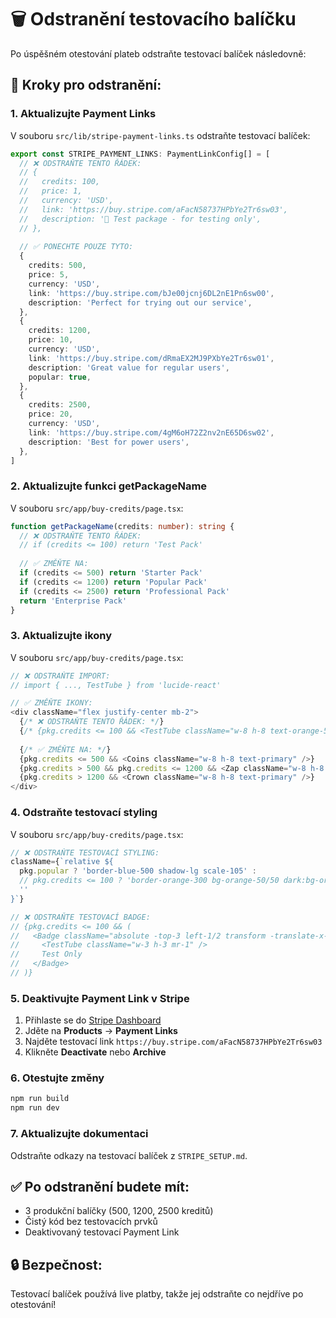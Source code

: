 # 🗑️ Odstranění testovacího balíčku

Po úspěšném otestování plateb odstraňte testovací balíček následovně:

## 🔄 **Kroky pro odstranění:**

### 1. **Aktualizujte Payment Links**
V souboru `src/lib/stripe-payment-links.ts` odstraňte testovací balíček:

```typescript
export const STRIPE_PAYMENT_LINKS: PaymentLinkConfig[] = [
  // ❌ ODSTRAŇTE TENTO ŘÁDEK:
  // {
  //   credits: 100,
  //   price: 1,
  //   currency: 'USD',
  //   link: 'https://buy.stripe.com/aFacN58737HPbYe2Tr6sw03',
  //   description: '🧪 Test package - for testing only',
  // },
  
  // ✅ PONECHTE POUZE TYTO:
  {
    credits: 500,
    price: 5,
    currency: 'USD',
    link: 'https://buy.stripe.com/bJe00jcnj6DL2nE1Pn6sw00',
    description: 'Perfect for trying out our service',
  },
  {
    credits: 1200,
    price: 10,
    currency: 'USD',
    link: 'https://buy.stripe.com/dRmaEX2MJ9PXbYe2Tr6sw01',
    description: 'Great value for regular users',
    popular: true,
  },
  {
    credits: 2500,
    price: 20,
    currency: 'USD',
    link: 'https://buy.stripe.com/4gM6oH72Z2nv2nE65D6sw02',
    description: 'Best for power users',
  },
]
```

### 2. **Aktualizujte funkci getPackageName**
V souboru `src/app/buy-credits/page.tsx`:

```typescript
function getPackageName(credits: number): string {
  // ❌ ODSTRAŇTE TENTO ŘÁDEK:
  // if (credits <= 100) return 'Test Pack'
  
  // ✅ ZMĚŇTE NA:
  if (credits <= 500) return 'Starter Pack'
  if (credits <= 1200) return 'Popular Pack'
  if (credits <= 2500) return 'Professional Pack'
  return 'Enterprise Pack'
}
```

### 3. **Aktualizujte ikony**
V souboru `src/app/buy-credits/page.tsx`:

```typescript
// ❌ ODSTRAŇTE IMPORT:
// import { ..., TestTube } from 'lucide-react'

// ✅ ZMĚŇTE IKONY:
<div className="flex justify-center mb-2">
  {/* ❌ ODSTRAŇTE TENTO ŘÁDEK: */}
  {/* {pkg.credits <= 100 && <TestTube className="w-8 h-8 text-orange-500" />} */}
  
  {/* ✅ ZMĚŇTE NA: */}
  {pkg.credits <= 500 && <Coins className="w-8 h-8 text-primary" />}
  {pkg.credits > 500 && pkg.credits <= 1200 && <Zap className="w-8 h-8 text-primary" />}
  {pkg.credits > 1200 && <Crown className="w-8 h-8 text-primary" />}
</div>
```

### 4. **Odstraňte testovací styling**
V souboru `src/app/buy-credits/page.tsx`:

```typescript
// ❌ ODSTRAŇTE TESTOVACÍ STYLING:
className={`relative ${
  pkg.popular ? 'border-blue-500 shadow-lg scale-105' : 
  // pkg.credits <= 100 ? 'border-orange-300 bg-orange-50/50 dark:bg-orange-950/20' : '' // ODSTRAŇTE
  ''
}`}

// ❌ ODSTRAŇTE TESTOVACÍ BADGE:
// {pkg.credits <= 100 && (
//   <Badge className="absolute -top-3 left-1/2 transform -translate-x-1/2 bg-orange-500 text-white">
//     <TestTube className="w-3 h-3 mr-1" />
//     Test Only
//   </Badge>
// )}
```

### 5. **Deaktivujte Payment Link v Stripe**
1. Přihlaste se do [Stripe Dashboard](https://dashboard.stripe.com)
2. Jděte na **Products** → **Payment Links**
3. Najděte testovací link `https://buy.stripe.com/aFacN58737HPbYe2Tr6sw03`
4. Klikněte **Deactivate** nebo **Archive**

### 6. **Otestujte změny**
```bash
npm run build
npm run dev
```

### 7. **Aktualizujte dokumentaci**
Odstraňte odkazy na testovací balíček z `STRIPE_SETUP.md`.

## ✅ **Po odstranění budete mít:**
- 3 produkční balíčky (500, 1200, 2500 kreditů)
- Čistý kód bez testovacích prvků
- Deaktivovaný testovací Payment Link

## 🔒 **Bezpečnost:**
Testovací balíček používá live platby, takže jej odstraňte co nejdříve po otestování!
